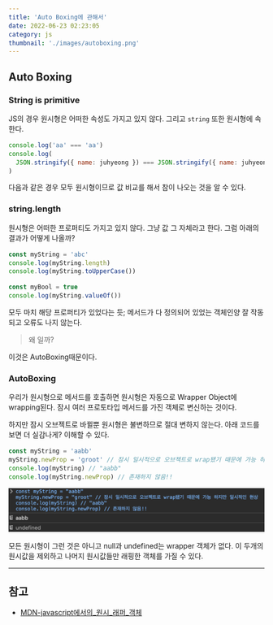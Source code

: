 ```yaml
---
title: 'Auto Boxing에 관해서'
date: 2022-06-23 02:23:05
category: js
thumbnail: './images/autoboxing.png'
---
```


## Auto Boxing

### String is primitive

JS의 경우 원시형은 어떠한 속성도 가지고 있지 않다.
그리고 `string` 또한 원시형에 속한다.

```js
console.log('aa' === 'aa')
console.log(
  JSON.stringify({ name: juhyeong }) === JSON.stringify({ name: juhyeong })
)
```

다음과 같은 경우 모두 원시형이므로 값 비교를 해서 참이 나오는 것을 알 수 있다.

### string.length

원시형은 어떠한 프로퍼티도 가지고 있지 않다. 그냥 값 그 자체라고 한다.
그럼 아래의 결과가 어떻게 나올까?

```js
const myString = 'abc'
console.log(myString.length)
console.log(myString.toUpperCase())
```

```js
const myBool = true
console.log(myString.valueOf())
```

모두 마치 해당 프로퍼티가 있었다는 듯; 메서드가 다 정의되어 있었는 객체인양 잘 작동되고 오류도 나지 않는다.

> 왜 일까?

이것은 AutoBoxing때문이다.

### AutoBoxing

우리가 원시형으로 메서드를 호출하면 원시형은 자동으로 Wrapper Object에 wrapping된다. 잠시 여러 프로토타입 메서드를 가진 객체로 변신하는 것이다.

하지만 잠시 오브젝트로 바뀔뿐 원시형은 불변하므로 절대 변하지 않는다.
아래 코드를 보면 더 실감나게? 이해할 수 있다.

```js
const myString = 'aabb'
myString.newProp = 'groot' // 잠시 일시적으로 오브젝트로 wrap됐기 때문에 가능 하지만 일시적인 현상
console.log(myString) // "aabb"
console.log(myString.newProp) // 존재하지 않음!!
```

![newProp](./images/autoboxing.png)

모든 원시형이 그런 것은 아니고 null과 undefined는 wrapper 객체가 없다. 이 두개의 원시값을 제외하고 나머지 원시값들만 래핑한 객체를 가질 수 있다.

---
## 참고 
- [MDN-javascript에서의_원시_래퍼_객체](https://developer.mozilla.org/ko/docs/Glossary/Primitive#javascript%EC%97%90%EC%84%9C%EC%9D%98_%EC%9B%90%EC%8B%9C_%EB%9E%98%ED%8D%BC_%EA%B0%9D%EC%B2%B4)

